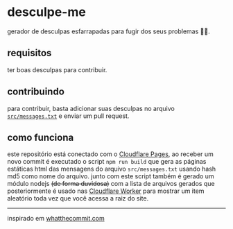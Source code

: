 # desculpe-me
gerador de desculpas esfarrapadas para fugir dos seus problemas 🤷‍♂️.

## requisitos
ter boas desculpas para contribuir.

## contribuindo
para contribuir, basta adicionar suas desculpas no arquivo [`src/messages.txt`](https://github.com/desculpe-me/desculpe-me-app/blob/main/src/desculpas.txt) e enviar um pull request.

## como funciona
este repositório está conectado com o [Cloudflare Pages](https://pages.cloudflare.com), ao receber um novo commit é executado o script `npm run build` que gera as páginas estáticas html das mensagens do arquivo `src/messages.txt` usando hash md5 como nome do arquivo. junto com este script também é gerado um módulo nodejs ~~(de forma duvidosa)~~ com a lista de arquivos gerados que posteriormente é usado nas [Cloudflare Worker](https://workers.cloudflare.com) para mostrar um item aleatório toda vez que você acessa a raiz do site.

---

inspirado em [whatthecommit.com](https://whatthecommit.com)
